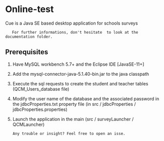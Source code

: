 # Online-test
Cue is a Java SE based desktop  application for schools  surveys

       For further informations, don't hesitate  to look at the documentation folder.

## Prerequisites 


1. Have MySQL workbench 5.7+ and the Eclipse IDE [JavaSE-11+]
2. Add the mysql-connector-java-5.1.40-bin.jar to the java classpath
3. Execute the sql requests to create the student and teacher tables (QCM_Users_database file)
4. Modify the user name of the database and the associated password
 in the jdbcProperties.txt property file (in src / jdbcProperties / jdbcProperties.properties)
5. Launch the application in the main (src / surveyLauncher / QCMLauncher)

       Any trouble or insight? Feel free to open an isse.
